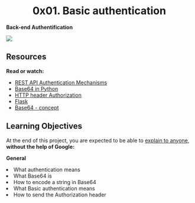 <center><h1>0x01. Basic authentication</h1></center>

<b>Back-end  Authentification</b>

<img src="https://s3.amazonaws.com/alx-intranet.hbtn.io/uploads/medias/2020/5/6ccb363443a8f301bc2bc38d7a08e9650117de7c.png?X-Amz-Algorithm=AWS4-HMAC-SHA256&X-Amz-Credential=AKIARDDGGGOUSBVO6H7D%2F20220726%2Fus-east-1%2Fs3%2Faws4_request&X-Amz-Date=20220726T041142Z&X-Amz-Expires=86400&X-Amz-SignedHeaders=host&X-Amz-Signature=97ee45bb0e566d8775a32ca370619b99da58e63bd30734996f7fc11ae80c8d80">

<h2>Resources</h2>

<p>
<b>Read or watch:</b>

<ul>
<li><a href="https://alx-intranet.hbtn.io/rltoken/ssg5umgsMk5jKM8WRHk2Ug">REST API Authentication Mechanisms</a></li>
<li><a href="https://alx-intranet.hbtn.io/rltoken/RpaPRyKx1rdHgRSUyuPfeg">Base64 in Python</a></li>
<li><a href="https://alx-intranet.hbtn.io/rltoken/WlARq8tQPUGQq5VphLKM4w">HTTP header Authorization</a></li>
<li><a href="https://alx-intranet.hbtn.io/rltoken/HG5WXgSja5kMa29fbMd9Aw">Flask</a></li>
<li><a href="https://alx-intranet.hbtn.io/rltoken/br6Rp4iMaOce6EAC-JQnOw">Base64 - concept</a></li>
</ul>
</p>

<h2>Learning Objectives</h2>

<p>
At the end of this project, you are expected to be able to <a href="https://alx-intranet.hbtn.io/rltoken/swiIZazfz7mspY1vjuy_Zg">explain to anyone</a>, <b>without the help of Google:</b>

<b>General</b>
<li>What authentication means</li>
<li>What Base64 is</li>
<li>How to encode a string in Base64</li>
<li>What Basic authentication means</li>
<li>How to send the Authorization header</li>
</ul>
</p>

